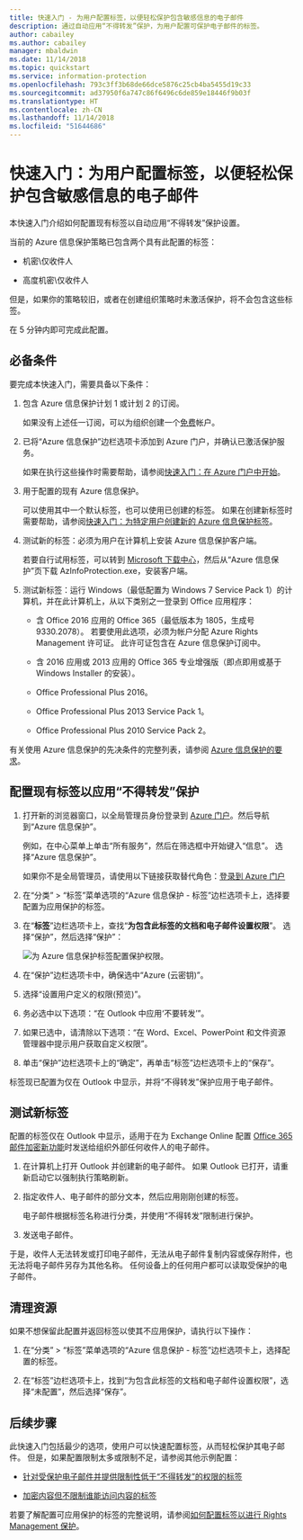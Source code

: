 ```yaml
---
title: 快速入门 - 为用户配置标签，以便轻松保护包含敏感信息的电子邮件
description: 通过自动应用“不得转发”保护，为用户配置可保护电子邮件的标签。
author: cabailey
ms.author: cabailey
manager: mbaldwin
ms.date: 11/14/2018
ms.topic: quickstart
ms.service: information-protection
ms.openlocfilehash: 793c3ff3b68de66dce5876c25cb4ba5455d19c33
ms.sourcegitcommit: ad37950f6a747c86f6496c6de859e18446f9b03f
ms.translationtype: HT
ms.contentlocale: zh-CN
ms.lasthandoff: 11/14/2018
ms.locfileid: "51644686"
---
```

# <a name="quickstart-configure-a-label-for-users-to-easily-protect-emails-that-contain-sensitive-information"></a>快速入门：为用户配置标签，以便轻松保护包含敏感信息的电子邮件

本快速入门介绍如何配置现有标签以自动应用“不得转发”保护设置。

当前的 Azure 信息保护策略已包含两个具有此配置的标签：

- 机密\仅收件人

- 高度机密\仅收件人

但是，如果你的策略较旧，或者在创建组织策略时未激活保护，将不会包含这些标签。 

在 5 分钟内即可完成此配置。

## <a name="prerequisites"></a>必备条件

要完成本快速入门，需要具备以下条件：

1. 包含 Azure 信息保护计划 1 或计划 2 的订阅。
    
    如果没有上述任一订阅，可以为组织创建一个[免费](https://portal.office.com/Signup/Signup.aspx?OfferId=87dd2714-d452-48a0-a809-d2f58c4f68b7)帐户。

2. 已将“Azure 信息保护”边栏选项卡添加到 Azure 门户，并确认已激活保护服务。

    如果在执行这些操作时需要帮助，请参阅[快速入门：在 Azure 门户中开始](quickstart-viewpolicy.md)。

3. 用于配置的现有 Azure 信息保护。 
    
    可以使用其中一个默认标签，也可以使用已创建的标签。 如果在创建新标签时需要帮助，请参阅[快速入门：为特定用户创建新的 Azure 信息保护标签](quickstart-label-specificusers.md)。

4. 测试新的标签：必须为用户在计算机上安装 Azure 信息保护客户端。 
    
    若要自行试用标签，可以转到 [Microsoft 下载中心](https://www.microsoft.com/en-us/download/details.aspx?id=53018)，然后从“Azure 信息保护”页下载 AzInfoProtection.exe，安装客户端。

5. 测试新标签：运行 Windows（最低配置为 Windows 7 Service Pack 1）的计算机，并在此计算机上，从以下类别之一登录到 Office 应用程序：
    
    - 含 Office 2016 应用的 Office 365（最低版本为 1805，生成号 9330.2078）。 若要使用此选项，必须为帐户分配 Azure Rights Management 许可证。 此许可证包含在 Azure 信息保护订阅中。
    
    - 含 2016 应用或 2013 应用的 Office 365 专业增强版（即点即用或基于 Windows Installer 的安装）。
    
    - Office Professional Plus 2016。
    
    - Office Professional Plus 2013 Service Pack 1。
    
    - Office Professional Plus 2010 Service Pack 2。

有关使用 Azure 信息保护的先决条件的完整列表，请参阅 [Azure 信息保护的要求](requirements.md)。

## <a name="configure-an-existing-label-to-apply-the-do-not-forward-protection"></a>配置现有标签以应用“不得转发”保护

1. 打开新的浏览器窗口，以全局管理员身份登录到 [Azure 门户](https://portal.azure.com)。然后导航到“Azure 信息保护”。 
    
    例如，在中心菜单上单击“所有服务”，然后在筛选框中开始键入“信息”。 选择“Azure 信息保护”。
    
    如果你不是全局管理员，请使用以下链接获取替代角色：[登录到 Azure 门户](configure-policy.md#signing-in-to-the-azure-portal)

2. 在“分类” > “标签”菜单选项的“Azure 信息保护 - 标签”边栏选项卡上，选择要配置为应用保护的标签。 

3. 在“**标签**”边栏选项卡上，查找“**为包含此标签的文档和电子邮件设置权限**”。 选择“保护”，然后选择“保护”：
    
    ![为 Azure 信息保护标签配置保护权限](./media/info-protect-protection-bar-configured.png)。

4. 在“保护”边栏选项卡中，确保选中“Azure (云密钥)”。
    
5. 选择“设置用户定义的权限(预览)”。

6. 务必选中以下选项：“在 Outlook 中应用‘不要转发’”。

7. 如果已选中，请清除以下选项：“在 Word、Excel、PowerPoint 和文件资源管理器中提示用户获取自定义权限”。

8. 单击“保护”边栏选项卡上的“确定”，再单击“标签”边栏选项卡上的“保存”。

标签现已配置为仅在 Outlook 中显示，并将“不得转发”保护应用于电子邮件。

## <a name="test-your-new-label"></a>测试新标签

配置的标签仅在 Outlook 中显示，适用于在为 Exchange Online 配置 [Office 365 邮件加密新功能](https://support.office.com/article/7ff0c040-b25c-4378-9904-b1b50210d00e)时发送给组织外部任何收件人的电子邮件。

1. 在计算机上打开 Outlook 并创建新的电子邮件。 如果 Outlook 已打开，请重新启动它以强制执行策略刷新。

2. 指定收件人、电子邮件的部分文本，然后应用刚刚创建的标签。 
    
    电子邮件根据标签名称进行分类，并使用“不得转发”限制进行保护。

3. 发送电子邮件。 

于是，收件人无法转发或打印电子邮件，无法从电子邮件复制内容或保存附件，也无法将电子邮件另存为其他名称。 任何设备上的任何用户都可以读取受保护的电子邮件。

## <a name="clean-up-resources"></a>清理资源

如果不想保留此配置并返回标签以使其不应用保护，请执行以下操作：

1. 在“分类” > “标签”菜单选项的“Azure 信息保护 - 标签”边栏选项卡上，选择配置的标签。 

3. 在“标签”边栏选项卡上，找到“为包含此标签的文档和电子邮件设置权限”，选择“未配置”，然后选择“保存”。

## <a name="next-steps"></a>后续步骤

此快速入门包括最少的选项，使用户可以快速配置标签，从而轻松保护其电子邮件。 但是，如果配置限制太多或限制不足，请参阅其他示例配置：

- [针对受保护电子邮件并提供限制性低于“不得转发”的权限的标签](configure-policy-protection.md#example-4-label-for-protected-email-that-supports-less-restrictive-permissions-than-do-not-forward)

- [加密内容但不限制谁能访问内容的标签](configure-policy-protection.md#example-5-label-that-encrypts-content-but-doesnt-restrict-who-can-access-it)

若要了解配置可应用保护的标签的完整说明，请参阅[如何配置标签以进行 Rights Management 保护](configure-policy-protection.md)。 
